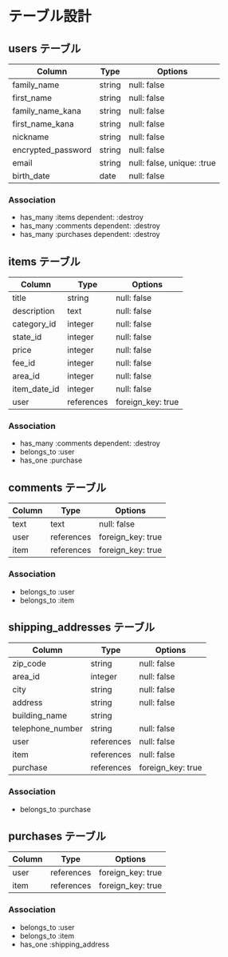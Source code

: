 # テーブル設計

## users テーブル

| Column             | Type    | Options                    |
| ------------------ | ------- | -------------------------- |
| family_name        | string  | null: false                |
| first_name         | string  | null: false                |
| family_name_kana   | string  | null: false                |
| first_name_kana    | string  | null: false                |
| nickname           | string  | null: false                |
| encrypted_password | string  | null: false                |
| email              | string  | null: false, unique: :true |
| birth_date         | date    | null: false                |

### Association

- has_many :items dependent: :destroy
- has_many :comments dependent: :destroy
- has_many :purchases dependent: :destroy

## items テーブル

| Column      | Type       | Options           |
| ---------   | ------     | -----------       |
| title       | string     | null: false       |
| description | text       | null: false       |
| category_id | integer    | null: false       |
| state_id    | integer    | null: false       |
| price       | integer    | null: false       |
| fee_id      | integer    | null: false       |
| area_id     | integer    | null: false       |
| item_date_id     | integer    | null: false       |
| user        | references | foreign_key: true |

### Association

- has_many :comments dependent: :destroy
- belongs_to :user
- has_one :purchase

## comments テーブル

| Column | Type       | Options           |
| ------ | ---------- | ----------------- |
| text   | text       | null: false       |
| user   | references | foreign_key: true |
| item   | references | foreign_key: true |

### Association

- belongs_to :user
- belongs_to :item

## shipping_addresses テーブル

| Column           | Type       | Options           |
| ---------------- | ---------- | -----------       |
| zip_code         | string     | null: false       |
| area_id          | integer    | null: false       |
| city             | string     | null: false       |
| address          | string     | null: false       |
| building_name    | string     |                   |
| telephone_number | string     | null: false       |
| user             | references | null: false       |
| item             | references | null: false       |
| purchase         | references | foreign_key: true |

### Association

- belongs_to :purchase

## purchases テーブル

| Column      | Type       | Options           |
| ---------   | ------     | ----------------- |
| user        | references | foreign_key: true |
| item        | references | foreign_key: true |

### Association

- belongs_to :user
- belongs_to :item
- has_one :shipping_address